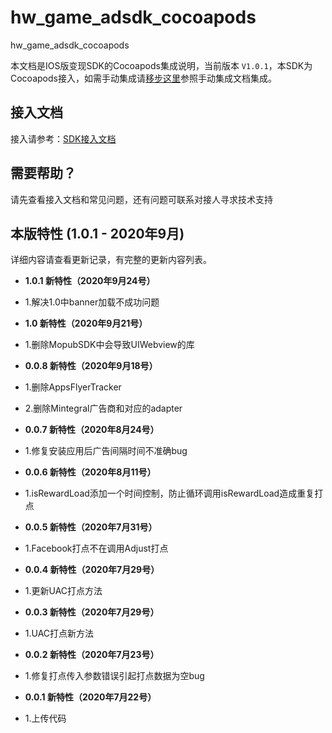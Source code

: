 # hw_game_adsdk_cocoapods
hw_game_adsdk_cocoapods

本文档是IOS版变现SDK的Cocoapods集成说明，当前版本 `V1.0.1`，本SDK为Cocoapods接入，如需手动集成请[移步这里](https://github.com/artwl/hwsdk_ios)参照手动集成文档集成。

## 接入文档

接入请参考：[SDK接入文档](https://github.com/hellowdgame/hw_game_adsdk_cocoapods/wiki/%E6%8E%A5%E5%85%A5%E8%AF%B4%E6%98%8E)

## 需要帮助？

请先查看接入文档和常见问题，还有问题可联系对接人寻求技术支持

## 本版特性 (1.0.1 - 2020年9月)

详细内容请查看更新记录，有完整的更新内容列表。
- **1.0.1 新特性（2020年9月24号）**
- 1.解决1.0中banner加载不成功问题

- **1.0 新特性（2020年9月21号）**
- 1.删除MopubSDK中会导致UIWebview的库

- **0.0.8 新特性（2020年9月18号）**
- 1.删除AppsFlyerTracker
- 2.删除Mintegral广告商和对应的adapter

- **0.0.7 新特性（2020年8月24号）**
- 1.修复安装应用后广告间隔时间不准确bug

- **0.0.6 新特性（2020年8月11号）**
- 1.isRewardLoad添加一个时间控制，防止循环调用isRewardLoad造成重复打点

- **0.0.5 新特性（2020年7月31号）**
- 1.Facebook打点不在调用Adjust打点

- **0.0.4 新特性（2020年7月29号）**
- 1.更新UAC打点方法

- **0.0.3 新特性（2020年7月29号）**
- 1.UAC打点新方法

- **0.0.2 新特性（2020年7月23号）**
 - 1.修复打点传入参数错误引起打点数据为空bug
 
- **0.0.1 新特性（2020年7月22号）**
 - 1.上传代码
